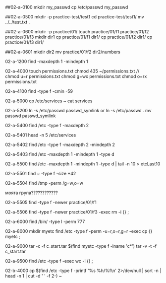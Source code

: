 ##02-a-0100
mkdir my_passwd
cp /etc/passwd my_passwd

##02-a-0500
mkdir -p practice-test/test1
cd practice-test/test1/
mv ../../test.txt .

##02-a-0600
mkdir -p practice/01/
touch practice/01/f1 practice/01/f2 practice/01/f3
mkdir dir1
cp practice/01/f1 dir1/
cp practice/01/f2 dir1/
cp practice/01/f3 dir1/

##02-a-0601
mkdir dir2
mv practice/01/f2 dir2/numbers

02-a-1200
find -maxdepth 1 -mindepth 1

02-a-4000
touch permissions.txt
chmod 435 ~/permissions.txt                     //    
chmod u=r permissions.txt
chmod g=wx permissions.txt
chmod o=rx permissions.txt

02-a-4100
find -type f -cmin -59

02-a-5000
cp /etc/services ~
cat services

02-a-5200
ln -s /etc/passwd passwd_symlink
or
ln -s /etc/passwd .
mv passwd passwd_symlink

02-a-5400
find /etc -type f -maxdepth 2

02-a-5401
head -n 5 /etc/services

02-a-5402
find /etc -type f -maxdepth 2 -mindepth 2

02-a-5403
find /etc -maxdepth 1 -mindepth 1 -type d

02-a-5500
find /etc -maxdepth 1 -mindepth 1 -type d | tail -n 10 > etcLast10

02-a-5501
find ~ -type f -size +42

02-a-5504
find /tmp -perm /g=w,o=w

моята група????????????

02-a-5505
find -type f -newer practice/01/f1

02-a-5506
find -type f -newer practice/01/f3 -exec rm -i {} \;

02-a-6000
find /bin/ -type l -perm 777

02-a-8000
mkdir myetc
find /etc -type f -perm -u=r,o=r,g=r -exec cp {} myetc \;

02-a-9000
tar -c -f c_start.tar $(find myetc -type f -iname 'c*')
tar -v -t -f c_start.tar

02-a-9500
find /etc -type f -exec wc -l {} \;

02-b-4000
cp $(find /etc -type f -printf '%s %h/%f\n' 2>/dev/null | sort -n | head -n 1 | cut -d ' ' -f 2-) ~ 
